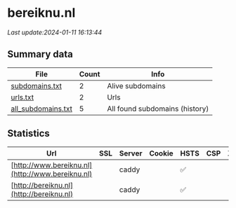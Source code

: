 # bereiknu.nl
*Last update:2024-01-11 16:13:44*
## Summary data
| File       | Count | Info |
|------------|-------|------|
|[subdomains.txt](/data/bereiknu/subdomains.txt)|2|Alive subdomains|
|[urls.txt](/data/bereiknu/urls.txt)|2|Urls|
|[all_subdomains.txt](/data/bereiknu/all_subdomains.txt)|5|All found subdomains (history)|
## Statistics
| Url | SSL | Server | Cookie | HSTS | CSP | XFO | XXP | RP | Tech |
|------------|-------|------|------|------|------|------|------|------|------|
|[http://www.bereiknu.nl](http://www.bereiknu.nl)| |caddy| |:white_check_mark: | | | | |:white_check_mark: | |Apache HTTP Server P...| |
|[http://bereiknu.nl](http://bereiknu.nl)| |caddy| |:white_check_mark: | | | | |:white_check_mark: | |Apache HTTP Server P...| |